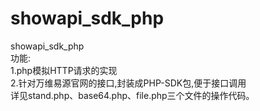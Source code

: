 # showapi_sdk_php
showapi_sdk_php  
功能:  
1.php模拟HTTP请求的实现  
2.针对万维易源官网的接口,封装成PHP-SDK包,便于接口调用  
详见stand.php、base64.php、file.php三个文件的操作代码。  

